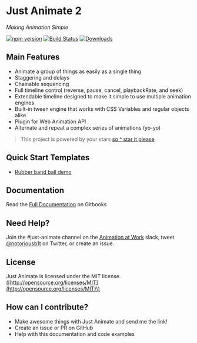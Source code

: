 # Just Animate 2

_Making Animation Simple_

[![npm version](https://badge.fury.io/js/just-animate.svg)](https://badge.fury.io/js/just-animate) [![Build Status](https://travis-ci.org/just-animate/just-animate.svg?branch=master)](https://travis-ci.org/just-animate/just-animate) [![Downloads](https://img.shields.io/npm/dm/just-animate.svg)](https://www.npmjs.com/package/just-animate)

## Main Features

* Animate a group of things as easily as a single thing
* Staggering and delays
* Chainable sequencing
* Full timeline control \(reverse, pause, cancel, playbackRate, and seek\)
* Extendable timeline designed to make it simple to use multiple animation engines
* Built-in tween engine that works with CSS Variables and regular objects alike
* Plugin for Web Animation API
* Alternate and repeat a complex series of animations (yo-yo)

> This project is powered by your stars [so ^ star it please](https://github.com/just-animate/just-animate/stargazers).

## Quick Start Templates

- [Rubber band ball demo](https://codepen.io/notoriousb1t/pen/vJJEdo/?editors=0110)

## Documentation

Read the [Full Documentation](https://just-animate.gitbooks.io/just-animate-2) on Gitbooks

## Need Help?

Join the #just-animate channel on the [Animation at Work](https://damp-lake-50659.herokuapp.com/) slack, tweet [@notoriousb1t](https://twitter.com/notoriousb1t) on Twitter, or create an issue.

## License

Just Animate is licensed under the MIT license. \([http://opensource.org/licenses/MIT](http://opensource.org/licenses/MIT)\)

## How can I contribute?

* Make awesome things with Just Animate and send me the link!
* Create an issue or PR on GitHub
* Help with this documentation and code examples

